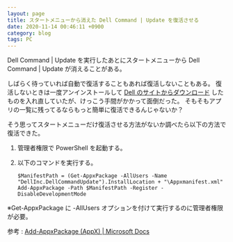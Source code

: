 ```yaml
---
layout: page
title: スタートメニューから消えた Dell Command | Update を復活させる
date: 2020-11-14 00:46:11 +0900
category: blog
tags: PC
---
```


Dell Command \| Update を実行したあとにスタートメニューから Dell Command \| Update が消えることがある。

しばらく待っていれば自動で復活することもあれば復活しないこともある。
復活しないときは一度アンインストールして
[Dell のサイトからダウンロード](https://www.dell.com/support/article/ja-jp/sln311129/dell-command-update?lang=ja)
したものを入れ直していたが、けっこう手間がかかって面倒だった。
そもそもアプリの一覧に残ってるならもっと簡単に復活できるんじゃないか？

そう思ってスタートメニューだけ復活させる方法がないか調べたら以下の方法で復活できた。

 1. 管理者権限で PowerShell を起動する。
 1. 以下のコマンドを実行する。

        $ManifestPath = (Get-AppxPackage -AllUsers -Name "DellInc.DellCommandUpdate").InstallLocation + "\Appxmanifest.xml"
        Add-AppxPackage -Path $ManifestPath -Register -DisableDevelopmentMode

※Get-AppxPackage に -AllUsers オプションを付けて実行するのに管理者権限が必要。

参考 : [Add-AppxPackage (AppX) \| Microsoft Docs](https://docs.microsoft.com/ja-jp/powershell/module/appx/add-appxpackage?view=winserver2012r2-ps#example-2)
